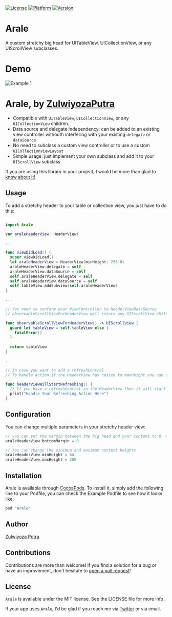 [![License](https://img.shields.io/cocoapods/l/Arale.svg?style=flat)](http://cocoapods.org/pods/Arale)
[![Platform](https://img.shields.io/cocoapods/p/Arale.svg?style=flat)](http://cocoapods.org/pods/Arale)
[![Version](https://img.shields.io/cocoapods/v/Arale.svg?style=flat)](http://cocoapods.org/pods/Arale)

# Arale
A custom stretchy big head for UITableView, UICollectionView, or any UIScrollView subclasses.

# Demo
![Example 1](https://media.giphy.com/media/1qbl6sAB2EJh0fi9p7/giphy.gif)

# Arale, by [ZulwiyozaPutra](https://twitter.com/ZulwiyozaPutra)

- Compatible with `UITableView`, `UICollectionView`, or any `UICollectionView` children.
- Data source and delegate independency: can be added to an existing view controller withouth interfering with your existing `delegate` or `dataSource`
- No need to subclass a custom view controller or to use a custom `UICollectionViewLayout`
- Simple usage: just implement your own subclass and add it to your `UIScrollView` subclass


If you are using this library in your project, I would be more than glad to [know about it!](mailto:zulwiyozaputra@gmail.com)

## Usage

To add a stretchy header to your table or collection view, you just have to do this:

```swift

import Arale

var araleHeaderView: HeaderView!

...

func viewDidLoad() {
  super.viewDidLoad()
  let araleHeaderView = HeaderView(minHeight: 256.0)
  araleHeaderView.delegate = self
  araleHeaderView.dataSource = self
  self.araleHeaderView.delegate = self
  self.araleHeaderView.dataSource = self
  self.tableView.addSubview(self.araleHeaderView)
}

...

// You need to conform your ViewController to HeaderViewDataSource
// observableScrollViewForHeaderView will return any UIScrollView children instance to be tracked by the HeaderView

func observableScrollViewForHeaderView() -> UIScrollView {
  guard let tableView = self.tableView else {
    fatalError()
  }
        
  return tableView
}

...

// In case you want to add a refreshControl
// To handle action if the HeaderView has resize to maxHeight you can use HeaderViewDelegate

func headerViewWillStartRefreshing() {
  // If you have a refreshControl in the HeaderView then it will start refreshing for you
  print("Handle Your Refreshing Action Here")
}
```

## Configuration

You can change multiple parameters in your stretchy header view:

```swift
// you can set the margin between the big head and your content to 0, the default is 16
araleHeaderView.bottomMargin = 0

// You can change the minimum and maximum content heights
araleHeaderView.minHeight = 64
araleHeaderView.maxHeight = 280
```

## Installation

Arale is available through [CocoaPods](http://cocoapods.org). To install it, simply add the following line to your Podfile, you can check the Example Podfile to see how it looks like:

```ruby
pod "Arale"
```

## Author

[Zulwiyoza Putra](https://twitter.com/zulwiyozaputra)

## Contributions

Contributions are more than welcome! If you find a solution for a bug or have an improvement, don't hesitate to [open a pull request](https://github.com/ZulwiyozaPutra/Arale/compare)!

## License

`Arale` is available under the MIT license. See the LICENSE file for more info.

If your app uses `Arale`, I'd be glad if you reach me via [Twitter](https://twitter.com/zulwiyozaputra) or via email.
